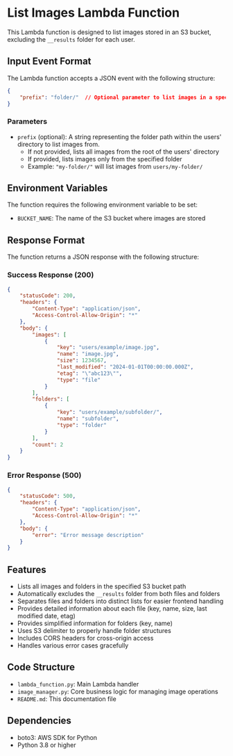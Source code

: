 # List Images Lambda Function

This Lambda function is designed to list images stored in an S3 bucket, excluding the `__results` folder for each user.

## Input Event Format

The Lambda function accepts a JSON event with the following structure:

```json
{
    "prefix": "folder/"  // Optional parameter to list images in a specific folder
}
```

### Parameters

- `prefix` (optional): A string representing the folder path within the users' directory to list images from. 
  - If not provided, lists all images from the root of the users' directory
  - If provided, lists images only from the specified folder
  - Example: `"my-folder/"` will list images from `users/my-folder/`

## Environment Variables

The function requires the following environment variable to be set:

- `BUCKET_NAME`: The name of the S3 bucket where images are stored

## Response Format

The function returns a JSON response with the following structure:

### Success Response (200)
```json
{
    "statusCode": 200,
    "headers": {
        "Content-Type": "application/json",
        "Access-Control-Allow-Origin": "*"
    },
    "body": {
        "images": [
            {
                "key": "users/example/image.jpg",
                "name": "image.jpg",
                "size": 1234567,
                "last_modified": "2024-01-01T00:00:00.000Z",
                "etag": "\"abc123\"",
                "type": "file"
            }
        ],
        "folders": [
            {
                "key": "users/example/subfolder/",
                "name": "subfolder",
                "type": "folder"
            }
        ],
        "count": 2
    }
}
```

### Error Response (500)
```json
{
    "statusCode": 500,
    "headers": {
        "Content-Type": "application/json",
        "Access-Control-Allow-Origin": "*"
    },
    "body": {
        "error": "Error message description"
    }
}
```

## Features

- Lists all images and folders in the specified S3 bucket path
- Automatically excludes the `__results` folder from both files and folders
- Separates files and folders into distinct lists for easier frontend handling
- Provides detailed information about each file (key, name, size, last modified date, etag)
- Provides simplified information for folders (key, name)
- Uses S3 delimiter to properly handle folder structures
- Includes CORS headers for cross-origin access
- Handles various error cases gracefully

## Code Structure

- `lambda_function.py`: Main Lambda handler
- `image_manager.py`: Core business logic for managing image operations
- `README.md`: This documentation file

## Dependencies

- boto3: AWS SDK for Python
- Python 3.8 or higher 